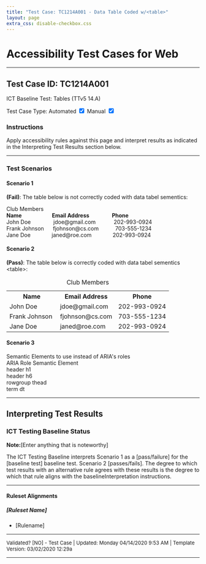 ```yaml
---
title: "Test Case: TC1214A001 - Data Table Coded w/<table>"
layout: page
extra_css: disable-checkbox.css
---
```


<h1>Accessibility Test Cases for Web</h1>
<hr>
<!-- InstanceBeginEditable name="TestCaseName" -->
<h2>Test Case ID: TC1214A001</h2>
<p class="h2">ICT Baseline Test: Tables (TTv5 14.A)</p>
<p class="h4">Test Case Type:
  <label for="tmpCBAuto">Automated</label>
  <input checked type="checkbox" name="tmpCBAuto" id="tmpCBAuto">
  <label for="tmpCBManual">Manual</label>
  <input checked type="checkbox" name="tmpCBManual" id="tmpCBManual">
</p>

<h3><strong>Instructions</strong></h3>
<p>Apply accessibility rules against this page and interpret results as indicated in the Interpreting Test Results section below.</p>
<!-- InstanceEndEditable -->
<hr>

<!--***** SCENARIOS *****-->
<h3>Test Scenarios</h3>
<h4> Scenario 1</h4>
<!-- InstanceBeginEditable name="TestCaseScenario" -->
<p><strong>(Fail)</strong>: The table below is not correctly coded with data tabel sementics:</p>
<p>Club Members<br>
  <strong>Name</strong>&nbsp;&nbsp;&nbsp;&nbsp;&nbsp;&nbsp;&nbsp;&nbsp;&nbsp;&nbsp;&nbsp;&nbsp;&nbsp;&nbsp;&nbsp;&nbsp;&nbsp;&nbsp;&nbsp;&nbsp;<strong>Email Address</strong>&nbsp;&nbsp;&nbsp;&nbsp;&nbsp;&nbsp;&nbsp;&nbsp;&nbsp;&nbsp;&nbsp;&nbsp;&nbsp;&nbsp;&nbsp;<strong>Phone</strong><br>
  John Doe&nbsp;&nbsp;&nbsp;&nbsp;&nbsp;&nbsp;&nbsp;&nbsp;&nbsp;&nbsp;&nbsp;&nbsp;&nbsp;&nbsp;  jdoe@gmail.com	&nbsp;&nbsp;&nbsp;&nbsp;&nbsp;&nbsp;&nbsp;&nbsp;&nbsp;&nbsp;&nbsp;202-993-0924<br>
  Frank Johnson&nbsp;&nbsp;&nbsp;&nbsp;&nbsp; fjohnson@cs.com	&nbsp;&nbsp;&nbsp;&nbsp;&nbsp;&nbsp;&nbsp;&nbsp;&nbsp;&nbsp;703-555-1234<br>
  Jane Doe&nbsp;&nbsp;&nbsp;&nbsp;&nbsp;&nbsp;&nbsp;&nbsp;&nbsp;&nbsp;&nbsp;&nbsp;&nbsp; janed@roe.com	&nbsp;&nbsp;&nbsp;&nbsp;&nbsp;&nbsp;&nbsp;&nbsp;&nbsp;&nbsp; &nbsp;&nbsp;202-993-0924<br>
</p>
<h4> Scenario 2</h4>

<p><strong>(Pass)</strong>: The table below is correctly coded with data tabel sementics &lt;table&gt;:</p>
<table>
	<caption>Club Members</caption>
  <tbody>
    <tr>
      <th scope="col">Name</th>
      <th scope="col">Email&nbsp;Address</th>
      <th scope="col">Phone</th>
    </tr>
    <tr>
      <td>John Doe</td>
      <td>jdoe@gmail.com</td>
      <td>202-993-0924</td>
    </tr>
    <tr>
      <td>Frank Johnson </td>
      <td>fjohnson@cs.com </td>
      <td>703-555-1234</td>
    </tr>
    <tr>
      <td>Jane Doe</td>
      <td>janed@roe.com </td>
      <td>202-993-0924</td>
    </tr>
  </tbody>
</table>
<h4>Scenario 3</h4>

<div role="table" aria-label="Semantic Elements" aria-describedby="semantic_elements_table_desc" aria-rowcount="81">
  <div id="semantic_elements_table_desc">Semantic Elements to use instead of ARIA's roles</div>
  <div role="rowgroup">
    <div role="row">
      <span role="columnheader" aria-sort="none">ARIA Role</span>
      <span role="columnheader" aria-sort="none">Semantic Element</span>
    </div>
  </div>
  <div role="rowgroup">
    <div role="row" aria-rowindex="11">
      <span role="cell">header</span>
      <span role="cell">h1</span>
    </div>
    <div role="row" aria-rowindex="16">
      <span role="cell">header</span>
      <span role="cell">h6</span>
    </div>
    <div role="row" aria-rowindex="18">
      <span role="cell">rowgroup</span>
      <span role="cell">thead</span>
    </div>
    <div role="row" aria-rowindex="24">
      <span role="cell">term</span>
      <span role="cell">dt</span>
    </div>
  </div>
</div>
	
<!-- InstanceEndEditable -->
<hr>

<!--***** INTERPRETING TEST RESULTS *****-->
<h2>Interpreting Test Results</h2>
<h3>ICT Testing Baseline Status</h3>
<!-- InstanceBeginEditable name="ResultsInterpretation" -->
<p><strong>Note:</strong>[Enter anything that is noteworthy] </p>
<p>The ICT Testing Baseline interprets Scenario 1 as a [pass/failure] for the [baseline test] baseline test. Scenario 2 [passes/fails]. The degree to which test results with an alternative rule agrees with these results is the degree to which that rule aligns with the baselineInterpretation instructions.</p>
<!-- InstanceEndEditable -->
<hr>

<!--***** RULESET ALIGNMENTS *****-->
<h4>Ruleset Alignments</h4>
<!-- InstanceBeginEditable name="RulesetAlignments" -->
<h5>[Ruleset Name] </h5>
<ul>
  <li> [Rulename]</li>
</ul>
<!-- InstanceEndEditable -->

<!--***** FOOTER *****-->
<hr>
<p style="font-size:small">Validated? [<!-- InstanceBeginEditable name="Validation" -->NO<!-- InstanceEndEditable -->] - Test Case | Updated: <!-- #BeginDate format:fAm3a -->Monday 04/14/2020 9:53 AM<!-- #EndDate --> | Template Version: 03/02/2020 12:29a</p>
<hr>
